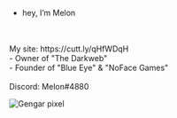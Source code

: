 - hey, I’m Melon
<br>
<br>
My site: https://cutt.ly/qHfWDqH
<br>
- Owner of "The Darkweb"
<br>
- Founder of "Blue Eye" & "NoFace Games"
<br>
<br>
Discord: Melon#4880


![Gengar pixel](https://user-images.githubusercontent.com/61595428/142208395-57ac45fe-a4b3-4d54-b3c8-4aef2d641f52.gif)


